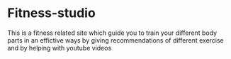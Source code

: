 # Fitness-studio
This is a fitness related site which guide you to train your different body parts in an effictive ways by giving recommendations of different exercise and by helping with youtube videos
